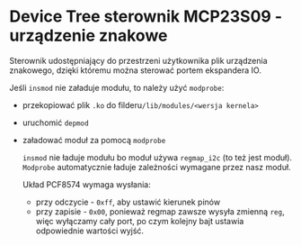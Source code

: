 # Device Tree sterownik MCP23S09 - urządzenie znakowe
Sterownik udostępniający do przestrzeni użytkownika plik urządzenia znakowego, dzięki któremu można sterować portem ekspandera IO.

Jeśli `insmod` nie załaduje modułu, to należy użyć `modprobe`:
- przekopiować plik `.ko` do filderu`/lib/modules/<wersja kernela>`
- uruchomić `depmod`
- załadować moduł za pomocą `modprobe`
  
  `insmod` nie ładuje modułu bo moduł używa `regmap_i2c` (to też jest moduł). `Modprobe` automatycznie ładuje zależności wymagane przez nasz moduł.

  Układ PCF8574 wymaga wysłania:
  - przy odczycie - `0xff`, aby ustawić kierunek pinów
  - przy zapisie - `0x00`, ponieważ regmap zawsze wysyła zmienną `reg`, więc wyłączamy cały port, po czym kolejny bajt ustawia odpowiednie wartości wyjść.